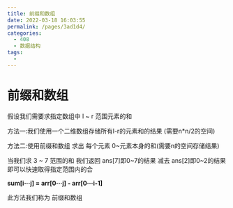 ```yaml
---
title: 前缀和数组
date: 2022-03-18 16:03:55
permalink: /pages/3ad1d4/
categories:
  - 408
  - 数据结构
tags:
  - 
---
```

# 前缀和数组

假设我们需要求指定数组中 l ~ r 范围元素的和

方法一:我们使用一个二维数组存储所有l-r的元素和的结果  (需要n*n/2的空间)

方法二:使用前缀和数组 求出 每个元素 0~元素本身的和(需要n的空间存储结果)

当我们求 3 ~ 7 范围的和 我们返回 ans[7]即0~7的结果 减去 ans[2]即0~2的结果 即可以快速取得指定范围内的合

**sum[i···j] = arr[0···j] - arr[0···i-1]**

此方法我们称为 前缀和数组



